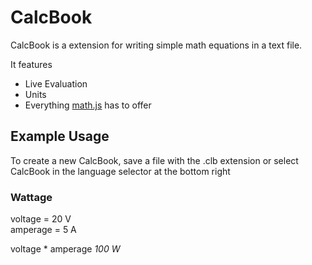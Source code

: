 # CalcBook

CalcBook is a extension for writing simple math equations in a text file.

It features
* Live Evaluation
* Units
* Everything [math.js](https://mathjs.org/) has to offer

## Example Usage

To create a new CalcBook, save a file with the .clb extension or select CalcBook in the language selector at the bottom right

### Wattage

voltage = 20 V \
amperage = 5 A

voltage * amperage *100 W*
